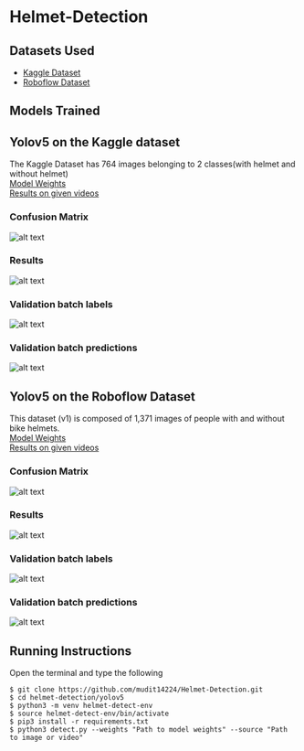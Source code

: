 # Helmet-Detection

## Datasets Used
+ <a href="https://www.kaggle.com/andrewmvd/helmet-detection">Kaggle Dataset</a>
+ <a href="https://universe.roboflow.com/bike-helmets/bike-helmet-detection-2vdjo">Roboflow Dataset</a>

## Models Trained
## Yolov5 on the Kaggle dataset
The Kaggle Dataset has 764 images belonging to 2 classes(with helmet and without helmet)
<br>
<a href="https://github.com/mudit14224/Helmet-Detection/tree/main/Models/model%201/weights">Model Weights</a>
<br>
<a href="https://drive.google.com/drive/folders/1qmE-gOCXjTi6vfe8fOMGjQuEqTpztD9W?usp=sharing">Results on given videos</a>
### Confusion Matrix
![alt text](https://github.com/mudit14224/Helmet-Detection/blob/main/Images/cm_m1.png)
### Results
![alt text](https://github.com/mudit14224/Helmet-Detection/blob/main/Images/results_m1.png)
### Validation batch labels
![alt text](https://github.com/mudit14224/Helmet-Detection/blob/main/Images/val_batch0_labels_m1.jpg)
### Validation batch predictions
![alt text](https://github.com/mudit14224/Helmet-Detection/blob/main/Images/val_batch0_pred_m1.jpg)

## Yolov5 on the Roboflow Dataset
This dataset (v1) is composed of 1,371 images of people with and without bike helmets.
<br>
<a href="https://github.com/mudit14224/Helmet-Detection/tree/main/Models/model%202/weights">Model Weights</a>
<br>
<a href="https://drive.google.com/drive/folders/1u8PrC36wX-3HFuuzdv6iiq2oFvJ9hQRY?usp=sharing">Results on given videos</a>
### Confusion Matrix
![alt text](https://github.com/mudit14224/Helmet-Detection/blob/main/Images/cm_m2.png)
### Results
![alt text](https://github.com/mudit14224/Helmet-Detection/blob/main/Images/results_m2.png)
### Validation batch labels
![alt text](https://github.com/mudit14224/Helmet-Detection/blob/main/Images/val_batch0_labels_m2.jpg)
### Validation batch predictions
![alt text](https://github.com/mudit14224/Helmet-Detection/blob/main/Images/val_batch0_pred_m2.jpg)

## Running Instructions
Open the terminal and type the following 
```
$ git clone https://github.com/mudit14224/Helmet-Detection.git
$ cd helmet-detection/yolov5
$ python3 -m venv helmet-detect-env
$ source helmet-detect-env/bin/activate
$ pip3 install -r requirements.txt
$ python3 detect.py --weights "Path to model weights" --source "Path to image or video"
```
